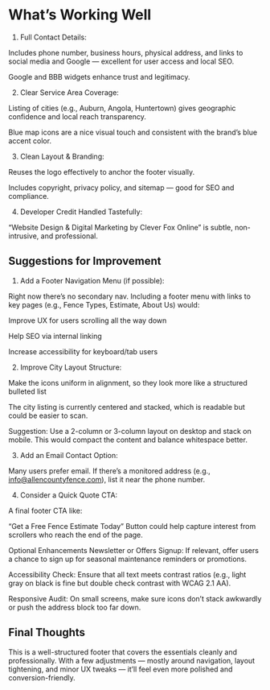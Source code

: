 # What’s Working Well

1. Full Contact Details:

Includes phone number, business hours, physical address, and links to social media and Google — excellent for user access and local SEO.

Google and BBB widgets enhance trust and legitimacy.

2. Clear Service Area Coverage:

Listing of cities (e.g., Auburn, Angola, Huntertown) gives geographic confidence and local reach transparency.

Blue map icons are a nice visual touch and consistent with the brand’s blue accent color.

3. Clean Layout & Branding:

Reuses the logo effectively to anchor the footer visually.

Includes copyright, privacy policy, and sitemap — good for SEO and compliance.

4. Developer Credit Handled Tastefully:

“Website Design & Digital Marketing by Clever Fox Online” is subtle, non-intrusive, and professional.

## Suggestions for Improvement

1. Add a Footer Navigation Menu (if possible):

Right now there’s no secondary nav. Including a footer menu with links to key pages (e.g., Fence Types, Estimate, About Us) would:

Improve UX for users scrolling all the way down

Help SEO via internal linking

Increase accessibility for keyboard/tab users

2. Improve City Layout Structure:

Make the icons uniform in alignment, so they look more like a structured bulleted list

The city listing is currently centered and stacked, which is readable but could be easier to scan.

Suggestion: Use a 2-column or 3-column layout on desktop and stack on mobile. This would compact the content and balance whitespace better.

3. Add an Email Contact Option:

Many users prefer email. If there’s a monitored address (e.g., info@allencountyfence.com), list it near the phone number.

4. Consider a Quick Quote CTA:

A final footer CTA like:

“Get a Free Fence Estimate Today” Button
could help capture interest from scrollers who reach the end of the page.

Optional Enhancements
Newsletter or Offers Signup: If relevant, offer users a chance to sign up for seasonal maintenance reminders or promotions.

Accessibility Check: Ensure that all text meets contrast ratios (e.g., light gray on black is fine but double check contrast with WCAG 2.1 AA).

Responsive Audit: On small screens, make sure icons don’t stack awkwardly or push the address block too far down.

## Final Thoughts

This is a well-structured footer that covers the essentials cleanly and professionally. With a few adjustments — mostly around navigation, layout tightening, and minor UX tweaks — it’ll feel even more polished and conversion-friendly.
